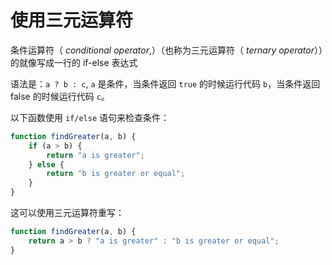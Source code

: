 # 使用三元运算符

条件运算符（ _conditional operator_,）（也称为三元运算符（ _ternary operator_））的就像写成一行的 if-else 表达式

语法是：`a ? b : c`, `a` 是条件，当条件返回 `true` 的时候运行代码 `b`，当条件返回 false 的时候运行代码 `c`。

以下函数使用 `if/else` 语句来检查条件：

```javascript
function findGreater(a, b) {
    if (a > b) {
        return "a is greater";
    } else {
        return "b is greater or equal";
    }
}
```

这可以使用三元运算符重写：

```javascript
function findGreater(a, b) {
    return a > b ? "a is greater" : "b is greater or equal";
}
```